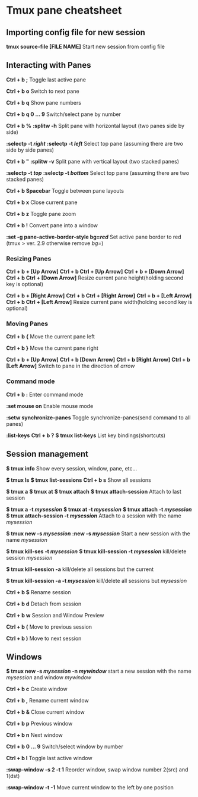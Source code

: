 # Tmux pane cheatsheet

## Importing config file for new session

**tmux source-file [FILE NAME]**
Start new session from config file

## Interacting with Panes

**Ctrl + b ;**
Toggle last active pane

**Ctrl + b o**
Switch to next pane

**Ctrl + b q**
Show pane numbers

**Ctrl + b q 0 ... 9**
Switch/select pane by number

**Ctrl + b %**
**:splitw -h**
Split pane with horizontal layout (two panes side by side)

**:selectp -t *right***
**:selectp -t *left***
Select top pane (assuming there are two side by side panes)

**Ctrl + b "**
**:splitw -v**
Split pane with vertical layout (two stacked panes)

**:selectp -t *top***
**:selectp -t *bottom***
Select top pane (assuming there are two stacked panes)

**Ctrl + b Spacebar**
Toggle between pane layouts

**Ctrl + b x**
Close current pane

**Ctrl + b z**
Toggle pane zoom

**Ctrl + b !**
Convert pane into a window

**:set -g pane-active-border-style bg=*red***
Set active pane border to red (tmux > ver. 2.9 otherwise remove *bg=*)

### Resizing Panes

**Ctrl + b + [Up Arrow]**
**Ctrl + b Ctrl + [Up Arrow]**
**Ctrl + b + [Down Arrow]**
**Ctrl + b Ctrl + [Down Arrow]**
Resize current pane height(holding second key is optional)

**Ctrl + b + [Right Arrow]**
**Ctrl + b Ctrl + [Right Arrow]**
**Ctrl + b + [Left Arrow]**
**Ctrl + b Ctrl + [Left Arrow]**
Resize current pane width(holding second key is optional)

### Moving Panes

**Ctrl + b {**
Move the current pane left

**Ctrl + b }**
Move the current pane right

**Ctrl + b + [Up Arrow]**
**Ctrl + b [Down Arrow]**
**Ctrl + b [Right Arrow]**
**Ctrl + b [Left Arrow]**
Switch to pane in the direction of *arrow*

### Command mode

**Ctrl + b :**
Enter command mode

**:set mouse on**
Enable mouse mode

**:setw synchronize-panes**
Toggle synchronize-panes(send command to all panes)

**:list-keys**
**Ctrl + b ?**
**$ tmux list-keys**
List key bindings(shortcuts)

## Session management

**$ tmux info**
Show every session, window, pane, etc...

**$ tmux ls**
**$ tmux list-sessions**
**Ctrl + b s**
Show all sessions

**$ tmux a**
**$ tmux at**
**$ tmux attach**
**$ tmux attach-session**
Attach to last session

**$ tmux a -t *mysession***
**$ tmux at -t *mysession***
**$ tmux attach -t *mysession***
**$ tmux attach-session -t *mysession***
Attach to a session with the name *mysession*

**$ tmux new -s *mysession***
**:new -s *mysession***
Start a new session with the name *mysession*

**$ tmux kill-ses -t *mysession***
**$ tmux kill-session -t *mysession***
kill/delete session *mysession*

**$ tmux kill-session -a**
kill/delete all sessions but the current

**$ tmux kill-session -a -t *mysession***
kill/delete all sessions but *mysession*

**Ctrl + b $**
Rename session

**Ctrl + b d**
Detach from session

**Ctrl + b w**
Session and Window Preview

**Ctrl + b (**
Move to previous session

**Ctrl + b )**
Move to next session

## Windows

**$ tmux new -s *mysession* -n *mywindow***
start a new session with the name *mysession* and window *mywindow*

**Ctrl + b c**
Create window

**Ctrl + b ,**
Rename current window

**Ctrl + b &**
Close current window

**Ctrl + b p**
Previous window

**Ctrl + b n**
Next window

**Ctrl + b 0 ... 9**
Switch/select window by number

**Ctrl + b l**
Toggle last active window

**:swap-window -s 2 -t 1**
Reorder window, swap window number 2(src) and 1(dst)

**:swap-window -t -1**
Move current window to the left by one position
